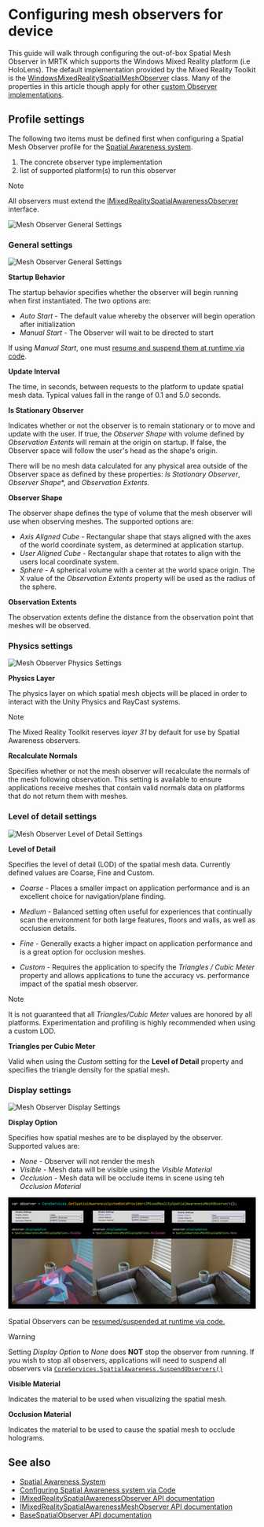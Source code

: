 # Configuring mesh observers for device

This guide will walk through configuring the out-of-box Spatial Mesh Observer in MRTK which supports the Windows Mixed Reality platform (i.e HoloLens). The default implementation provided by the Mixed Reality Toolkit is the [WindowsMixedRealitySpatialMeshObserver](xref:Microsoft.MixedReality.Toolkit.WindowsMixedReality.SpatialAwareness.WindowsMixedRealitySpatialMeshObserver) class. Many of the properties in this article though apply for other [custom Observer implementations](CreateDataProvider.md).

## Profile settings

The following two items must be defined first when configuring a Spatial Mesh Observer profile for the [Spatial Awareness system](SpatialAwarenessGettingStarted.md).

1. The concrete observer type implementation
1. list of supported platform(s) to run this observer

> [!NOTE]
> All observers must extend the [IMixedRealitySpatialAwarenessObserver](xref:Microsoft.MixedReality.Toolkit.SpatialAwareness.IMixedRealitySpatialAwarenessObserver) interface.

![Mesh Observer General Settings](../../Documentation/Images/SpatialAwareness/SpatialAwarenessMeshObserverProfile_TypesPlatforms.png)

### General settings

![Mesh Observer General Settings](../../Documentation/Images/SpatialAwareness/MeshObserverGeneralSettings.png)

**Startup Behavior**

The startup behavior specifies whether the observer will begin running when first instantiated. The two options are:

* *Auto Start* - The default value whereby the observer will begin operation after initialization
* *Manual Start* - The Observer will wait to be directed to start

If using *Manual Start*, one must [resume and suspend them at runtime via code](UsageGuide.md#starting-and-stopping-mesh-observation).

**Update Interval**

The time, in seconds, between requests to the platform to update spatial mesh data. Typical values fall in the range of 0.1 and 5.0 seconds.

**Is Stationary Observer**

Indicates whether or not the observer is to remain stationary or to move and update with the user. If true, the *Observer Shape* with volume defined by *Observation Extents* will remain at the origin on startup. If false, the Observer space will follow the user's head as the shape's origin.

There will be no mesh data calculated for any physical area outside of the Observer space as defined by these properties: *Is Stationary Observer*, *Observer Shape**, and *Observation Extents*.

**Observer Shape**

The observer shape defines the type of volume that the mesh observer will use when observing meshes. The supported options are:

* *Axis Aligned Cube* - Rectangular shape that stays aligned with the axes of the world coordinate system, as determined at application startup.
* *User Aligned Cube* - Rectangular shape that rotates to align with the users local coordinate system.
* *Sphere* - A spherical volume with a center at the world space origin. The X value of the *Observation Extents* property will be used as the radius of the sphere.

**Observation Extents**

The observation extents define the distance from the observation point that meshes will be observed.

### Physics settings

![Mesh Observer Physics Settings](../../Documentation/Images/SpatialAwareness/MeshObserverPhysicsSettings.png)

**Physics Layer**

The physics layer on which spatial mesh objects will be placed in order to interact with the Unity Physics and RayCast systems.

> [!NOTE]
> The Mixed Reality Toolkit reserves *layer 31* by default for use by Spatial Awareness observers.

**Recalculate Normals**

Specifies whether or not the mesh observer will recalculate the normals of the mesh following observation. This setting is available to ensure applications receive meshes that contain valid normals data on platforms that do not return them with meshes.

### Level of detail settings

![Mesh Observer Level of Detail Settings](../../Documentation/Images/SpatialAwareness/MeshObserverLevelOfDetailSettings.png)

**Level of Detail**

Specifies the level of detail (LOD) of the spatial mesh data. Currently defined values are Coarse, Fine and Custom.

* *Coarse* - Places a smaller impact on application performance and is an excellent choice for navigation/plane finding.

* *Medium* - Balanced setting often useful for experiences that continually scan the environment for both large features, floors and walls, as well as occlusion details.

* *Fine* - Generally exacts a higher impact on application performance and is a great option for occlusion meshes.

* *Custom* - Requires the application to specify the *Triangles / Cubic Meter* property and allows applications to tune the accuracy vs. performance impact of the spatial mesh observer.

> [!NOTE]
> It is not guaranteed that all *Triangles/Cubic Meter* values are honored by all platforms. Experimentation and profiling is highly recommended when using a custom LOD.

**Triangles per Cubic Meter**

Valid when using the *Custom* setting for the **Level of Detail** property and specifies the triangle density for the spatial mesh.

### Display settings

![Mesh Observer Display Settings](../../Documentation/Images/SpatialAwareness/MeshObserverDisplaySettings.png)

**Display Option**

Specifies how spatial meshes are to be displayed by the observer. Supported values are:

* *None* - Observer will not render the mesh
* *Visible* - Mesh data will be visible using the *Visible Material*
* *Occlusion* - Mesh data will be occlude items in scene using teh *Occlusion Material*

![Select the Spatial Awareness System Implementation](../../Documentation/Images/SpatialAwareness/MRTK_SpatialAwareness_DisplayOptions.jpg)


Spatial Observers can be [resumed/suspended at runtime via code.](UsageGuide.md#starting-and-stopping-mesh-observation)

> [!WARNING]
> Setting *Display Option* to *None* does **NOT** stop the observer from running. If you wish to stop all observers, applications will need to suspend all observers via [`CoreServices.SpatialAwareness.SuspendObservers()`](xref:Microsoft.MixedReality.Toolkit.SpatialAwareness.IMixedRealitySpatialAwarenessSystem.SuspendObservers)

**Visible Material**

Indicates the material to be used when visualizing the spatial mesh.

**Occlusion Material**

Indicates the material to be used to cause the spatial mesh to occlude holograms.

## See also

- [Spatial Awareness System](SpatialAwarenessGettingStarted.md)
- [Configuring Spatial Awareness system via Code](UsageGuide.md)
- [IMixedRealitySpatialAwarenessObserver API documentation](xref:Microsoft.MixedReality.Toolkit.SpatialAwareness.IMixedRealitySpatialAwarenessObserver)
- [IMixedRealitySpatialAwarenessMeshObserver API documentation](xref:Microsoft.MixedReality.Toolkit.SpatialAwareness.IMixedRealitySpatialAwarenessMeshObserver)
- [BaseSpatialObserver API documentation](xref:Microsoft.MixedReality.Toolkit.SpatialAwareness.BaseSpatialObserver)
